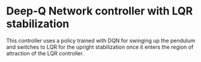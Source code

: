 # Deep-Q Network controller with LQR stabilization

This controller uses a policy trained with DQN for swinging up the pendulum and
switches to LQR for the upright stabilization once it enters the region of
attraction of the LQR controller.